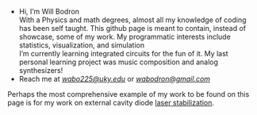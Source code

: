 - Hi, I’m Will Bodron \
With a Physics and math degrees, almost all my knowledge of coding has been self taught. This github page is meant to contain, instead of showcase, some of my work.
My programmatic interests include statistics, visualization, and simulation \
I’m currently learning integrated circuits for the fun of it. My last personal learning project was music composition and analog synthesizers!
- Reach me at *wabo225@uky.edu* or *wabodron@gmail.com*

Perhaps the most comprehensive example of my work to be found on this page is for my work on external cavity diode [laser stabilization](../../../laserStabilization).
